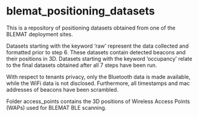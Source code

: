 # blemat_positioning_datasets
This is a repository of positioning datasets obtained from one of the BLEMAT deployment sites. 


Datasets starting with the keyword ‘raw’ represent the data collected and formatted prior to step 6. These datasets contain detected beacons and their positions in 3D. Datasets starting with the keyword ‘occupancy’ relate to the final datasets obtained after all 7 steps have been run. 

With respect to tenants privacy, only the Bluetooth data is made available, while the WiFi data is not disclosed. Furthermore, all timestamps and mac addresses of beacons have been scrambled.

Folder access_points contains the 3D positions of Wireless Access Points (WAPs) used for BLEMAT BLE scanning. 

